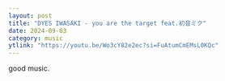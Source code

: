 ```yaml
---
layout: post
title: "DYES IWASAKI - you are the target feat.初音ミク"
date: 2024-09-03
category: music
ytlink: "https://youtu.be/Wo3cY82e2ec?si=FuAtumCmEMsL0KQc"
---
```

good music.